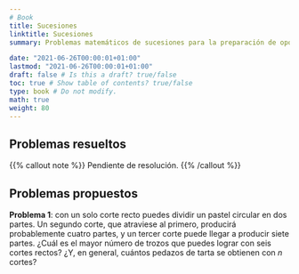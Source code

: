 ```yaml
---
# Book
title: Sucesiones
linktitle: Sucesiones
summary: Problemas matemáticos de sucesiones para la preparación de oposiciones al cuerpo de profesores de Enseñanza Secundaria, en la especialidad de matemáticas.

date: "2021-06-26T00:00:01+01:00"
lastmod: "2021-06-26T00:00:01+01:00"
draft: false # Is this a draft? true/false
toc: true # Show table of contents? true/false
type: book # Do not modify.
math: true
weight: 80
---
```


## Problemas resueltos

{{% callout note %}}
Pendiente de resolución.
{{% /callout %}}

## Problemas propuestos

**Problema 1**: con un solo corte recto puedes dividir un pastel circular en dos partes. Un segundo corte, que atraviese al primero, producirá probablemente cuatro partes, y un tercer corte puede llegar a producir siete partes. ¿Cuál es el mayor número de trozos que puedes lograr con seis cortes rectos? ¿Y, en general, cuántos pedazos de tarta se obtienen con $n$ cortes?